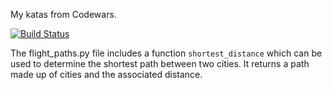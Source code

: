 My katas from Codewars.

[![Build Status](https://travis-ci.org/welliam/code-katas.svg?branch=distance-between-points)](https://travis-ci.org/welliam/code-katas)

The flight_paths.py file includes a function `shortest_distance` which
can be used to determine the shortest path between two cities. It
returns a path made up of cities and the associated distance.
